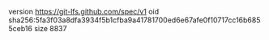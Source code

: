 version https://git-lfs.github.com/spec/v1
oid sha256:5fa3f03a8dfa3934f5b1cfba9a41781700ed6e67afe0f10717cc16b6855ceb16
size 8837

